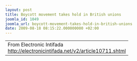 ```yaml
---
layout: post
title: Boycott movement takes hold in British unions
joomla_id: 1049
joomla_url: boycott-movement-takes-hold-in-british-unions
date: 2009-08-18 08:15:22.000000000 +02:00
---
```

<div id=":4t">
<table cellpadding="0" cellspacing="0" border="0">
<tbody>
<tr>
<td style="font-family: inherit; font-style: inherit; font-variant: inherit; font-weight: inherit; font-size: inherit; line-height: inherit; font-size-adjust: inherit; font-stretch: inherit;" valign="top">From Electronic Intifada<br /><a href="http://electronicintifada.net/v2/article10711.shtml" target="_blank">http://electronicintifada.net/<wbr></wbr>v2/article10711.shtml</a></td>
</tr>
</tbody>
</table>
</div>

